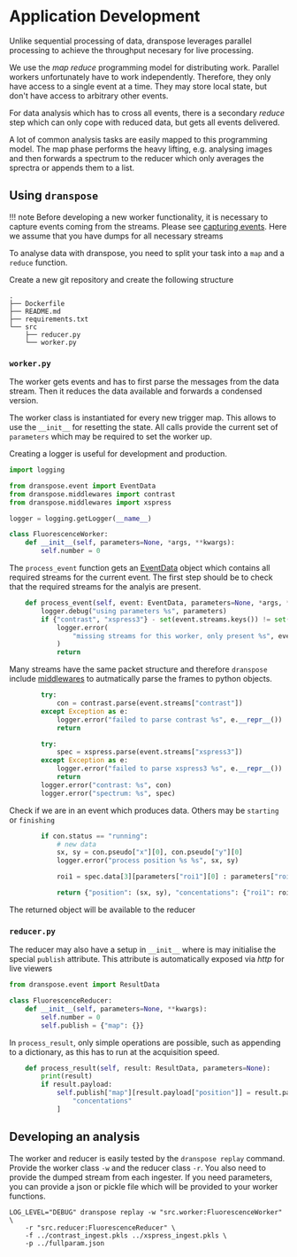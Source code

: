 # Application Development

Unlike sequential processing of data, dranspose leverages parallel processing to achieve the throughput necesary for live processing.

We use the *map reduce* programming model for distributing work.
Parallel workers unfortunately have to work independently. Therefore, they only have access
to a single event at a time. They may store local state, but don't have access to arbitrary other events.

For data analysis which has to cross all events, there is a secondary *reduce* step which can only cope with reduced data, but gets all events delivered.

A lot of common analysis tasks are easily mapped to this programming model.
The map phase performs the heavy lifting, e.g. analysing images and then forwards a spectrum to the reducer which only averages the sprectra or appends them to a list.

## Using `dranspose`

!!! note
    Before developing a new worker functionality, it is necessary to capture events coming from the streams.
    Please see [capturing events](../deployment/capturing.md).
    Here we assume that you have dumps for all necessary streams


To analyse data with dranspose, you need to split your task into a `map` and a `reduce` function.

Create a new git repository and create the following structure

    .
    ├── Dockerfile
    ├── README.md
    ├── requirements.txt
    └── src
        ├── reducer.py
        └── worker.py


### `worker.py`

The worker gets events and has to first parse the messages from the data stream.
Then it reduces the data available and forwards a condensed version.

The worker class is instantiated for every new trigger map. This allows to use the `__init__` for resetting the state.
All calls provide the current set of `parameters` which may be required to set the worker up.

Creating a logger is useful for development and production.

```python
import logging

from dranspose.event import EventData
from dranspose.middlewares import contrast
from dranspose.middlewares import xspress

logger = logging.getLogger(__name__)

class FluorescenceWorker:
    def __init__(self, parameters=None, *args, **kwargs):
        self.number = 0

```
The `process_event` function gets an [EventData](../reference/protocols/events.md) object which contains all required streams for the current event.
The first step should be to check that the required streams for the analyis are present.
```python
    def process_event(self, event: EventData, parameters=None, *args, **kwargs):
        logger.debug("using parameters %s", parameters)
        if {"contrast", "xspress3"} - set(event.streams.keys()) != set():
            logger.error(
                "missing streams for this worker, only present %s", event.streams.keys()
            )
            return
```
Many streams have the same packet structure and therefore `dranspose` include [middlewares](../reference/middlewares.md) to autmatically parse the frames to python objects.
```python
        try:
            con = contrast.parse(event.streams["contrast"])
        except Exception as e:
            logger.error("failed to parse contrast %s", e.__repr__())
            return

        try:
            spec = xspress.parse(event.streams["xspress3"])
        except Exception as e:
            logger.error("failed to parse xspress3 %s", e.__repr__())
            return
        logger.error("contrast: %s", con)
        logger.error("spectrum: %s", spec)
```
Check if we are in an event which produces data. Others may be `starting` or `finishing`
```python
        if con.status == "running":
            # new data
            sx, sy = con.pseudo["x"][0], con.pseudo["y"][0]
            logger.error("process position %s %s", sx, sy)

            roi1 = spec.data[3][parameters["roi1"][0] : parameters["roi1"][1]].sum()

            return {"position": (sx, sy), "concentations": {"roi1": roi1}}
```

The returned object will be available to the reducer

### `reducer.py`

The reducer may also have a setup in `__init__` where is may initialise the special `publish` attribute.
This attribute is automatically exposed via *http* for live viewers

```python
from dranspose.event import ResultData

class FluorescenceReducer:
    def __init__(self, parameters=None, **kwargs):
        self.number = 0
        self.publish = {"map": {}}
```
In `process_result`, only simple operations are possible, such as appending to a dictionary, as this has to run at the acquisition speed.
```python
    def process_result(self, result: ResultData, parameters=None):
        print(result)
        if result.payload:
            self.publish["map"][result.payload["position"]] = result.payload[
                "concentations"
            ]
```

## Developing an analysis

The worker and reducer is easily tested by the `dranspose replay` command.
Provide the worker class `-w` and the reducer class `-r`.
You also need to provide the dumped stream from each ingester.
If you need parameters, you can provide a json or pickle file which will be provided to your worker functions.

```shell
LOG_LEVEL="DEBUG" dranspose replay -w "src.worker:FluorescenceWorker" \
    -r "src.reducer:FluorescenceReducer" \
    -f ../contrast_ingest.pkls ../xspress_ingest.pkls \
    -p ../fullparam.json
```

